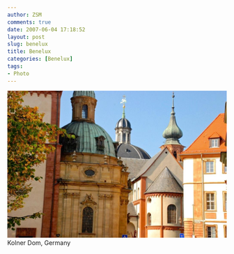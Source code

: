 ```yaml
---
author: ZSM
comments: true
date: 2007-06-04 17:18:52
layout: post
slug: benelux
title: Benelux
categories: [Benelux]
tags:
- Photo
---
```

![Benelux](/public/thumb/benelux5.jpg)
Kolner Dom, Germany